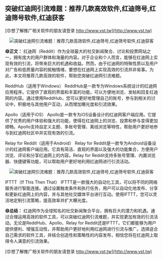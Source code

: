 ## **突破红迪网引流难题：推荐几款高效软件,红迪筛号,红迪筛号软件,红迪获客**

[😍想了解推广相关软件的朋友请登录 http://www.vst.tw](http://www.vst.tw)

 <center><img src="https://vst.tw/MP4/tuiguang/png/3.png" alt="突破红迪网引流难题：推荐几款高效软件,红迪筛号,红迪筛号软件,红迪获客"></center>

**😄正文：**
红迪网（Reddit）作为全球最大的社交新闻聚合、讨论和投票网站之一，拥有庞大的用户群体和海量的内容。对于企业和个人而言，能够在红迪网上实现有效的引流，将带来巨大的机遇和收益。然而，由于红迪网的特殊性质以及用户对广告和低质量内容的抵触情绪，要想在红迪网上实现高效的引流并非易事。为此，本文将推荐几款高效的软件，帮助您突破红迪网引流难题。

ReddHub（适用于Windows）
ReddHub是一款专为Windows系统设计的红迪网应用程序。它提供了直观的界面和丰富的功能，可以方便地浏览、发帖和回复红迪网的内容。通过使用ReddHub，您可以更好地管理自己的账号，参与到相关的讨论中，积极地与其他用户互动，从而增加曝光度和引流效果。

Apollo（适用于iOS）
Apollo是一款专为iOS设备设计的红迪网客户端应用。它提供了优秀的用户体验和强大的功能，使得在红迪网上的浏览、投票和参与变得更加顺畅。Apollo支持自定义主题、多账号管理、离线浏览等特性，帮助用户更好地参与到红迪网社区中并实现有效的引流。

Relay for Reddit（适用于Android）
Relay for Reddit是一款专为Android设备设计的红迪网客户端应用。它具有简洁、直观的界面以及强大的功能集合，方便用户浏览、评论和分享红迪网上的内容。Relay for Reddit支持多账号管理、内置浏览器、快捷键等功能，可以帮助用户更好地利用红迪网进行引流活动。

 <center><img src="https://vst.tw/MP4/tuiguang/png/3.png" alt="突破红迪网引流难题：推荐几款高效软件,红迪筛号,红迪筛号软件,红迪获客"></center>

IFTTT（If This Then That）
IFTTT是一款强大的自动化工具，可以将不同的网络服务进行智能连接。通过设置触发条件和执行任务，用户可以自动化地发布、分享和更新红迪网上的内容，并与其他社交媒体平台进行互动。使用IFTTT，您可以灵活地定制引流策略，提高效率并扩大曝光度。

**😄总结：**
红迪网作为全球知名的社交新闻聚合平台，拥有巨大的潜力和机遇。通过合理运用高效的软件工具，可以突破红迪网引流难题，并实现更加有效的引流活动。无论是ReddHub、Apollo、Relay for Reddit还是IFTTT，它们都能够为用户提供便利、增强互动性，并帮助用户更好地利用红迪网进行引流与推广。选择适合自己需求的软件工具，并结合创造性和策略性的内容发布，相信您将在红迪网上取得令人满意的引流效果。

[😍想了解推广相关软件的朋友请登录 http://www.vst.tw](http://www.vst.tw)



